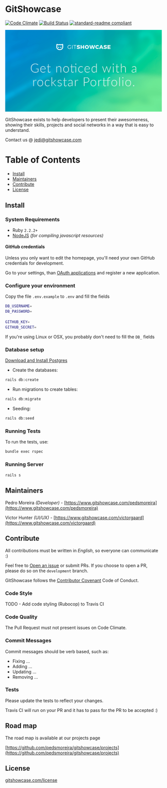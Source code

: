 # GitShowcase

[![Code Climate](https://codeclimate.com/github/pedsmoreira/gitshowcase/badges/gpa.svg)](https://codeclimate.com/github/pedsmoreira/gitshowcase)
[![Build Status](https://travis-ci.org/pedsmoreira/gitshowcase.svg?branch=master)](https://travis-ci.org/pedsmoreira/gitshowcase)
[![standard-readme compliant](https://img.shields.io/badge/readme%20style-standard-brightgreen.svg)](https://github.com/RichardLitt/standard-readme)

![Get noticed with a rockstar Portfolio](./public/preview.png)

GitShowcase exists to help developers to present their awesomeness, showing their skills, projects and social networks
in a way that is easy to understand.

Contact us @ [jedi@gitshowcase.com](mailto:jedi@gitshowcase.com)

# Table of Contents
- [Install](#install)
- [Maintainers](#maintainers)
- [Contribute](#contribute)
- [License](#license)

## Install

### System Requirements
- Ruby `2.2.2+`
- [NodeJS](https://nodejs.org/) _(for compiling javascript resources)_

#### GitHub credentials

Unless you only want to edit the homepage, you'll need your own GitHub credentials for development.
 
Go to your settings, than [OAuth applications](https://github.com/settings/developers) and register a new application.

### Configure your environment

Copy the file `.env.example` to `.env` and fill the fields

```bash
DB_USERNAME=
DB_PASSWORD=

GITHUB_KEY=
GITHUB_SECRET=
```

If you're using Linux or OSX, you probably don't need to fill the `DB_` fields

### Database setup

[Download and Install Postgres](https://www.postgresql.org/download/)

- Create the databases:
```bash
rails db:create
```

- Run migrations to create tables:
```bash
rails db:migrate
```

- Seeding:
```bash
rails db:seed
```

### Running Tests

To run the tests, use:

```bash
bundle exec rspec
```

### Running Server

```bash
rails s
```

## Maintainers

Pedro Moreira _(Developer)_ - [https://www.gitshowcase.com/pedsmoreira](https://www.gitshowcase.com/pedsmoreira)

Victor Hunter _(UI/UX)_ - [https://www.gitshowcase.com/victorgaard](https://www.gitshowcase.com/victorgaard)

## Contribute

All contributions must be written in *English*, so everyone can communicate :)

Feel free to [Open an issue](https://github.com/pedsmoreira/gitshowcase/issues/new) or submit PRs. If you choose
to open a PR, please do so on the `development` branch.

GitShowcase follows the [Contributor Covenant](http://contributor-covenant.org/version/1/4) Code of Conduct.

### Code Style

TODO - Add code styling (Rubocop) to Travis CI

### Code Quality

The Pull Request must not present issues on Code Climate.  

### Commit Messages

Commit messages should be verb based, such as:

- Fixing ...
- Adding ...
- Updating ...
- Removing ...

### Tests

Please update the tests to reflect your changes.

Travis CI will run on your PR and it has to pass for the PR to be accepted :)

## Road map

The road map is available at our projects page

[https://github.com/pedsmoreira/gitshowcase/projects](https://github.com/pedsmoreira/gitshowcase/projects)

## License

[gitshowcase.com/license](http://gitshowcase.com/license)
